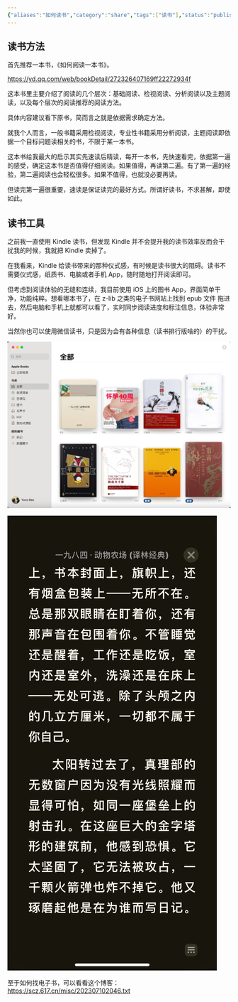 ```yaml
---
{"aliases":"如何读书","category":"share","tags":["读书"],"status":"published","link":"NA","date created":"2024-03-17 Sun 15:44:48","date modified":"2024-03-17 Sun 16:46:27","dg-publish":true,"permalink":"/Blog/Share/如何读书/","dgPassFrontmatter":true,"created":"2024-03-17T15:44:48.924+08:00","updated":"2024-03-17T16:46:27.810+08:00"}
---
```



## 读书方法

首先推荐一本书，《如何阅读一本书》。

<https://yd.qq.com/web/bookDetail/272326407169ff22272934f>

这本书里主要介绍了阅读的几个层次：基础阅读、检视阅读、分析阅读以及主题阅读，以及每个层次的阅读推荐的阅读方法。

具体内容建议看下原书，简而言之就是依据需求确定方法。

就我个人而言，一般书籍采用检视阅读，专业性书籍采用分析阅读，主题阅读即依据一个目标问题读相关的书，不限于某一本书。

这本书给我最大的启示其实先速读后精读，每开一本书，先快速看完，依据第一遍的感受，确定这本书是否值得仔细阅读。如果值得，再读第二遍。有了第一遍的经验，第二遍阅读也会轻松很多。如果不值得，也就没必要再读。

但读完第一遍很重要，速读是保证读完的最好方式。所谓好读书，不求甚解，即使如此。

## 读书工具

之前我一直使用 Kindle 读书，但发现 Kindle 并不会提升我的读书效率反而会干扰我的时候，我就把 Kindle 卖掉了。

在我看来，Kindle 给读书带来的那种仪式感，有时候是读书很大的阻碍。读书不需要仪式感，纸质书、电脑或者手机 App，随时随地打开阅读即可。

但考虑到阅读体验的无缝和连续，我目前使用 iOS 上的图书 App，界面简单干净，功能纯粹。想看哪本书了，在 z-lib 之类的电子书网站上找到 epub 文件 拖进去，然后电脑和手机上就都可以看了，实时同步阅读进度和标注信息，体验非常好。

当然你也可以使用微信读书，只是因为会有各种信息（读书排行版啥的）的干扰。

![Pasted image 20240317160424](https://github.com/Yunz93/PicRepo/raw/main/image/apple%20book.png)

![F637DCCF-4455-4773-A1DA-7ABD942FA40B_1_102_o|300](https://github.com/Yunz93/PicRepo/raw/main/image/1984%20apple%20book.jpeg)

至于如何找电子书，可以看看这个博客：<https://scz.617.cn/misc/202307102046.txt>
